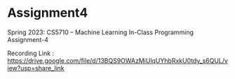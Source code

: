 # Assignment4

Spring 2023: CS5710 – Machine Learning In-Class Programming Assignment-4

Recording Link : https://drive.google.com/file/d/13BQS9OWAzMiUlqUYhbRxkU0tdy_s6QUL/view?usp=share_link
